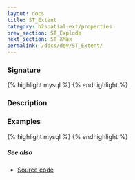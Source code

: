```yaml
---
layout: docs
title: ST_Extent
category: h2spatial-ext/properties
prev_section: ST_Explode
next_section: ST_XMax
permalink: /docs/dev/ST_Extent/
---
```

 
### Signature

{% highlight mysql %}
{% endhighlight %}

### Description


### Examples

{% highlight mysql %}
{% endhighlight %}

##### See also

* [Source code](https://github.com/irstv/H2GIS/blob/master/h2spatial-ext/src/main/java/org/h2gis/h2spatialext/function/spatial/properties/ST_Extent.java)
